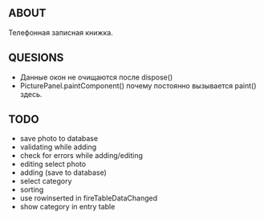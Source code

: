 ABOUT
-----
Телефонная записная книжка.

QUESIONS
--------
- Данные окон не очищаются после dispose()
- PicturePanel.paintComponent() почему постоянно вызывается paint() здесь.


TODO
----
- save photo to database
- validating while adding
- check for errors while adding/editing
- editing select photo
- adding (save to database)
- select category
- sorting
- use rowinserted in fireTableDataChanged
- show category in entry table